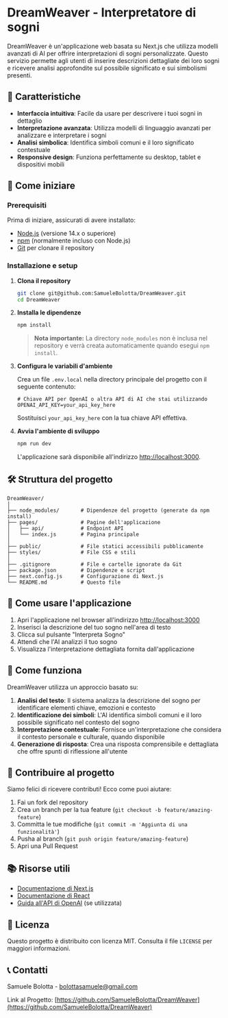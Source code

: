 # DreamWeaver - Interpretatore di sogni

DreamWeaver è un'applicazione web basata su Next.js che utilizza modelli avanzati di AI per offrire interpretazioni di sogni personalizzate. Questo servizio permette agli utenti di inserire descrizioni dettagliate dei loro sogni e ricevere analisi approfondite sul possibile significato e sui simbolismi presenti.

## 🌟 Caratteristiche

- **Interfaccia intuitiva**: Facile da usare per descrivere i tuoi sogni in dettaglio
- **Interpretazione avanzata**: Utilizza modelli di linguaggio avanzati per analizzare e interpretare i sogni
- **Analisi simbolica**: Identifica simboli comuni e il loro significato contestuale
- **Responsive design**: Funziona perfettamente su desktop, tablet e dispositivi mobili

## 🚀 Come iniziare

### Prerequisiti

Prima di iniziare, assicurati di avere installato:

- [Node.js](https://nodejs.org/) (versione 14.x o superiore)
- [npm](https://www.npmjs.com/) (normalmente incluso con Node.js)
- [Git](https://git-scm.com/) per clonare il repository

### Installazione e setup

1. **Clona il repository**

   ```bash
   git clone git@github.com:SamueleBolotta/DreamWeaver.git
   cd DreamWeaver
   ```

2. **Installa le dipendenze**

   ```bash
   npm install
   ```

   > **Nota importante:** La directory `node_modules` non è inclusa nel repository e verrà creata automaticamente quando esegui `npm install`.
   
3. **Configura le variabili d'ambiente**

   Crea un file `.env.local` nella directory principale del progetto con il seguente contenuto:

   ```plaintext
   # Chiave API per OpenAI o altra API di AI che stai utilizzando
   OPENAI_API_KEY=your_api_key_here
   ```

   Sostituisci `your_api_key_here` con la tua chiave API effettiva.

4. **Avvia l'ambiente di sviluppo**

   ```bash
   npm run dev
   ```

   L'applicazione sarà disponibile all'indirizzo [http://localhost:3000](http://localhost:3000).

## 🛠️ Struttura del progetto

```
DreamWeaver/
│
├── node_modules/       # Dipendenze del progetto (generate da npm install)
├── pages/              # Pagine dell'applicazione
│   ├── api/            # Endpoint API
│   └── index.js        # Pagina principale
│
├── public/             # File statici accessibili pubblicamente
├── styles/             # File CSS e stili
│
├── .gitignore          # File e cartelle ignorate da Git
├── package.json        # Dipendenze e script
├── next.config.js      # Configurazione di Next.js
└── README.md           # Questo file
```

## 📝 Come usare l'applicazione

1. Apri l'applicazione nel browser all'indirizzo [http://localhost:3000](http://localhost:3000)
2. Inserisci la descrizione del tuo sogno nell'area di testo
3. Clicca sul pulsante "Interpreta Sogno"
4. Attendi che l'AI analizzi il tuo sogno
5. Visualizza l'interpretazione dettagliata fornita dall'applicazione

## 🧠 Come funziona

DreamWeaver utilizza un approccio basato su:

1. **Analisi del testo**: Il sistema analizza la descrizione del sogno per identificare elementi chiave, emozioni e contesto
2. **Identificazione dei simboli**: L'AI identifica simboli comuni e il loro possibile significato nel contesto del sogno
3. **Interpretazione contestuale**: Fornisce un'interpretazione che considera il contesto personale e culturale, quando disponibile
4. **Generazione di risposta**: Crea una risposta comprensibile e dettagliata che offre spunti di riflessione all'utente

## 🤝 Contribuire al progetto

Siamo felici di ricevere contributi! Ecco come puoi aiutare:

1. Fai un fork del repository
2. Crea un branch per la tua feature (`git checkout -b feature/amazing-feature`)
3. Committa le tue modifiche (`git commit -m 'Aggiunta di una funzionalità'`)
4. Pusha al branch (`git push origin feature/amazing-feature`)
5. Apri una Pull Request

## 📚 Risorse utili

- [Documentazione di Next.js](https://nextjs.org/docs)
- [Documentazione di React](https://reactjs.org/docs/getting-started.html)
- [Guida all'API di OpenAI](https://platform.openai.com/docs/api-reference) (se utilizzata)

## 📄 Licenza

Questo progetto è distribuito con licenza MIT. Consulta il file `LICENSE` per maggiori informazioni.

## 📞 Contatti

Samuele Bolotta - [bolottasamuele@gmail.com](mailto:bolottasamuele@gmail.com)

Link al Progetto: [https://github.com/SamueleBolotta/DreamWeaver](https://github.com/SamueleBolotta/DreamWeaver)

